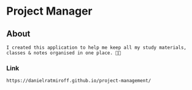 # Project Manager

## About

```
I created this application to help me keep all my study materials, classes & notes organised in one place. 🧑‍🏫
```

### Link

```
https://danielratmiroff.github.io/project-management/
```
